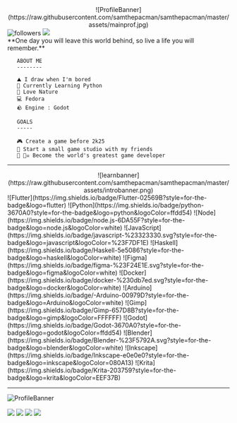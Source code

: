 <div align="center">
![ProfileBanner](https://raw.githubusercontent.com/samthepacman/samthepacman/master/assets/mainprof.jpg)</div>
<div align="left">
<img alt="followers" title="Follow me on Github" src="https://img.shields.io/github/followers/samthepacman?color=FBB86C&style=for-the-badge&logo=github&label=Follow"/> 
<img src="https://img.shields.io/badge/Spotify-1ED760?&style=for-the-badge&logo=spotify&logoColor=white"/> 
</div>
**One day you will leave this world behind, so live a life you will remember.**

```
   ABOUT ME
   --------
   
   ⛰️ I draw when I'm bored
   🐍 Currently Learning Python
   🌲 Love Nature
   💻 Fedora
   🪨 Engine : Godot

   GOALS
   -----
      
   🎮 Create a game before 2k25
   🏢 Start a small game studio with my friends
   👑 🏴‍☠️ Become the world's greatest game developer
```
***

<div align="center">
![learnbanner](https://raw.githubusercontent.com/samthepacman/samthepacman/master/assets/introbanner.png)</div>
<div align="left">
![Flutter](https://img.shields.io/badge/Flutter-02569B?style=for-the-badge&logo=flutter)
![Python](https://img.shields.io/badge/python-3670A0?style=for-the-badge&logo=python&logoColor=ffdd54)
![Node](https://img.shields.io/badge/node.js-6DA55F?style=for-the-badge&logo=node.js&logoColor=white)
![JavaScript](https://img.shields.io/badge/javascript-%23323330.svg?style=for-the-badge&logo=javascript&logoColor=%23F7DF1E)
![Haskell](https://img.shields.io/badge/Haskell-5e5086?style=for-the-badge&logo=haskell&logoColor=white)
![Figma](https://img.shields.io/badge/figma-%23F24E1E.svg?style=for-the-badge&logo=figma&logoColor=white)
![Docker](https://img.shields.io/badge/docker-%230db7ed.svg?style=for-the-badge&logo=docker&logoColor=white)
![Arduino](https://img.shields.io/badge/-Arduino-00979D?style=for-the-badge&logo=Arduino&logoColor=white)
![Gimp](https://img.shields.io/badge/Gimp-657D8B?style=for-the-badge&logo=gimp&logoColor=FFFFFF)
![Godot](https://img.shields.io/badge/Godot-3670A0?style=for-the-badge&logo=godot&logoColor=ffdd54)
![Blender](https://img.shields.io/badge/Blender-%23F5792A.svg?style=for-the-badge&logo=blender&logoColor=white)
![Inkscape](https://img.shields.io/badge/Inkscape-e0e0e0?style=for-the-badge&logo=inkscape&logoColor=080A13)
![Krita](https://img.shields.io/badge/Krita-203759?style=for-the-badge&logo=krita&logoColor=EEF37B)
</div>

***
![ProfileBanner](https://raw.githubusercontent.com/samthepacman/samthepacman/master/assets/contacts.png)
<p align="left">
<a href="https://instagram.com/chanman_xyz" target="blank"><img align="center"src="https://img.shields.io/badge/Instagram-%23E4405F.svg?logo=Instagram&logoColor=white&style=for-the-badge"/></a>
<a href="https://matrix.to/#/@devnet2.0:matrix.org" target="blank"><img align="center" src="https://img.shields.io/badge/Matrix-%44CF6B5F.svg?logo=Matrix&logoColor=white&style=for-the-badge"/></a>
<a href="https://reddit.com/user/chandra_004" target="blank"><img align="center" src="https://img.shields.io/badge/Reddit-%23FF4500.svg?logo=Reddit&logoColor=white&style=for-the-badge"/></a>
<a href="<a href="https://replit.com/@samthepacman" target="blank"><img align="center" src="https://img.shields.io/badge/Replit-%23163170.svg?logo=replit&logoColor=white&style=for-the-badge"/></a>
</p>
